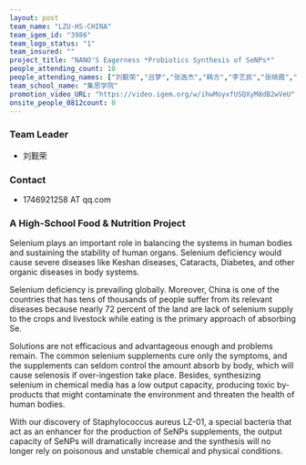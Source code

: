 ```yaml
---
layout: post
team_name: "LZU-HS-CHINA"
team_igem_id: "3986"
team_logo_status: "1"
team_insured: ""
project_title: "NANO'S Eagerness *Probiotics Synthesis of SeNPs*"
people_attending_count: 10
people_attending_names: ["刘觐荣","吕梦","张逸杰","韩方","李艺民","张晓霞","吴欢晴","高欢","郑毅旻","李凌"]
team_school_name: "集思学院"
promotion_video_URL: "https://video.igem.org/w/ihwMoyxfUSQXyM8dB2wVeU"
onsite_people_0812count: 0
---
```



### Team Leader
* 刘觐荣

### Contact
* 1746921258 AT qq.com

### A High-School Food &amp; Nutrition Project

Selenium plays an important role in balancing the systems in human bodies and sustaining the stability of human organs. Selenium deficiency would cause severe diseases like Keshan diseases, Cataracts, Diabetes, and other organic diseases in body systems.

Selenium deficiency is prevailing globally. Moreover, China is one of the countries that has tens of thousands of people suffer from its relevant diseases because nearly 72 percent of the land are lack of selenium supply to the crops and livestock while eating is the primary approach of absorbing Se.

Solutions are not efficacious and advantageous enough and problems remain. The common selenium supplements cure only the symptoms, and the supplements can seldom control the amount absorb by body, which will cause selenosis if over-ingestion take place. Besides, synthesizing selenium in chemical media has a low output capacity, producing toxic by-products that might contaminate the environment and threaten the health of human bodies.

With our discovery of Staphylococcus aureus LZ-01, a special bacteria that act as an enhancer for the production of SeNPs supplements, the output capacity of SeNPs will dramatically increase and the synthesis will no longer rely on poisonous and unstable chemical and physical conditions.
